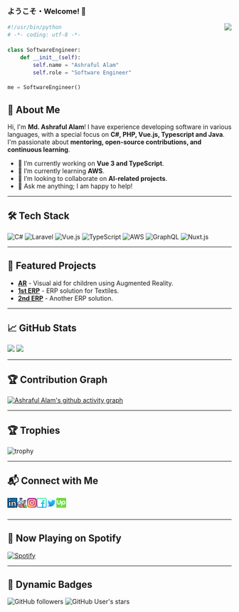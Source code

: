 ### ようこそ・Welcome! 👋

<img align="right" src="https://visitor-badge.laobi.icu/badge?page_id=alam-ashraful.alam-ashraful">

```python
#!/usr/bin/python
# -*- coding: utf-8 -*-

class SoftwareEngineer:
    def __init__(self):
        self.name = "Ashraful Alam"
        self.role = "Software Engineer"

me = SoftwareEngineer()
```

## 📌 About Me
Hi, I'm **Md. Ashraful Alam**! I have experience developing software in various languages, with a special focus on **C#, PHP, Vue.js, Typescript and Java**. I'm passionate about **mentoring, open-source contributions, and continuous learning**.

- 🔭 I’m currently working on **Vue 3 and TypeScript**.
- 🌱 I’m currently learning **AWS**.
- 👯 I’m looking to collaborate on **AI-related projects**.
- 💬 Ask me anything; I am happy to help!

---

## 🛠 Tech Stack

![C#](https://img.shields.io/badge/C%23-239120?style=flat&logo=c-sharp&logoColor=white)
![Laravel](https://img.shields.io/badge/Laravel-3776AB?style=flat&logo=laravel&logoColor=white)
![Vue.js](https://img.shields.io/badge/Vue.js-4FC08D?style=flat&logo=vue.js&logoColor=white)
![TypeScript](https://img.shields.io/badge/TypeScript-007ACC?style=flat&logo=typescript&logoColor=white)
![AWS](https://img.shields.io/badge/AWS-232F3E?style=flat&logo=amazonaws&logoColor=white)
![GraphQL](https://img.shields.io/badge/GraphQL-E10098?style=flat&logo=graphql&logoColor=white)
![Nuxt.js](https://img.shields.io/badge/Nuxt.js-00C58E?style=flat&logo=nuxt.js&logoColor=white)

---

## 🚀 Featured Projects
- [**AR**](https://github.com/alam-ashraful/ar.visual-aid-for-children) - Visual aid for children using Augmented Reality.
- [**1st ERP**](https://github.com/alam-ashraful/erp.pioneerdenim) - ERP solution for Textiles.
- [**2nd ERP**](https://github.com/alam-ashraful/sbs.badshatex) - Another ERP solution.

---

## 📈 GitHub Stats
<p align="left">
<!--   <img width=auto src="https://github-readme-streak-stats.herokuapp.com/?user=alam-ashraful&theme=vue&border=61dafb&hide_border=true" alt="Ashraful Alam" /> -->
  <img width=auto src="https://github-readme-stats.vercel.app/api?username=alam-ashraful&show_icons=true&theme=vue&border_color=61dafb&hide_border=true" />
  <img width=auto src="https://github-readme-stats.vercel.app/api/top-langs/?username=alam-ashraful&theme=vue&layout=compact&border_color=61dafb&hide_border=true" />
</p>

---

## 🏆 Contribution Graph
[![Ashraful Alam's github activity graph](https://github-readme-activity-graph.vercel.app/graph?username=alam-ashraful&theme=vue)](https://github.com/alam-ashraful/github-readme-activity-graph)

---

## 🏆 Trophies
![trophy](https://github-profile-trophy.vercel.app/?username=alam-ashraful&theme=nord&column=7)

---

## 📬 Connect with Me
<p align="left">
<a href="https://www.linkedin.com/in/alam-ashraful/">
  <img align="left" alt="Ashraful Alam | LinkedIn" width="22px" src="https://github.com/alam-ashraful/alam-ashraful/blob/main/images/linkedin.svg" />
</a>
<a href="https://www.wantedly.com/id/ashraful">
  <img align="left" alt="Ashraful Alam | Wantedly" width="22px" src="https://github.com/alam-ashraful/alam-ashraful/blob/main/images/flask.svg" />
</a>
<a href="https://www.instagram.com/karl.ashraful/">
  <img align="left" alt="Ashraful Alam | Instagram" width="22px" src="https://github.com/alam-ashraful/alam-ashraful/blob/main/images/instagram.svg" />
</a>
<a href="https://facebook.com/ashraful.senpai">
  <img align="left" alt="Ashraful Alam | Facebook" width="22px" src="https://github.com/alam-ashraful/alam-ashraful/blob/main/images/facebook.svg" />
</a>
<a href="https://twitter.com/karl_ashraful">
  <img align="left" alt="Ashraful Alam | Twitter" width="22px" src="https://github.com/alam-ashraful/alam-ashraful/blob/main/images/twitter.svg" />
</a>
<a href="https://www.upwork.com/freelancers/~01ee0000a01a7c305f">
  <img align="left" alt="Ashraful Alam | Up Work" width="22px" src="https://github.com/alam-ashraful/alam-ashraful/blob/main/images/upwork.svg" />
</a>
<br />
<br />
</p>

---

## 🎵 Now Playing on Spotify
[![Spotify](https://novatorem.vercel.app/api/spotify)](https://open.spotify.com/user/317bmagu5fwejyw5cl6gjv6yyf74)

---

## 📅 Dynamic Badges
![GitHub followers](https://img.shields.io/github/followers/alam-ashraful?style=social)
![GitHub User's stars](https://img.shields.io/github/stars/alam-ashraful?style=social)
